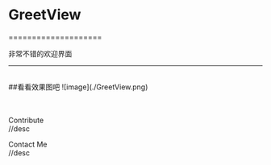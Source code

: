 # GreetView
====================

非常不错的欢迎界面

---------------------

<br />
##看看效果图吧
![image](./GreetView.png)<br />
<br /><br />

 
 Contribute<br> 
 //desc
 
 Contact Me<br>
//desc

